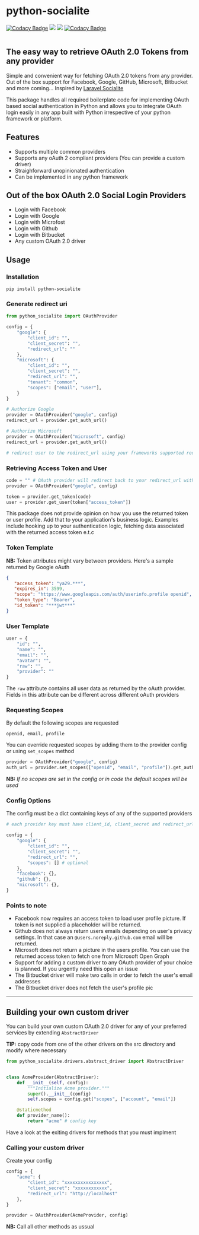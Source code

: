 # python-socialite
<p align="center">

[![Codacy Badge](https://api.codacy.com/project/badge/Grade/277f72118617436291eced30bac036a8)](https://www.codacy.com/manual/evans.mwendwa/python-socialite?utm_source=github.com&amp;utm_medium=referral&amp;utm_content=evansmwendwa/python-socialite&amp;utm_campaign=Badge_Grade)
<a href="https://pypi.python.org/pypi/python_socialite">
<img src="https://img.shields.io/pypi/v/python_socialite.svg" /></a>
<a href=""><img src="https://github.com/evansmwendwa/python-socialite/workflows/build/badge.svg" /></a> [![Codacy Badge](https://api.codacy.com/project/badge/Coverage/277f72118617436291eced30bac036a8)](https://www.codacy.com/manual/evans.mwendwa/python-socialite?utm_source=github.com&utm_medium=referral&utm_content=evansmwendwa/python-socialite&utm_campaign=Badge_Coverage)

</p>

<img src="https://raw.githubusercontent.com/evansmwendwa/python-socialite/master/banner.png" alt="" />

## The easy way to retrieve OAuth 2.0 Tokens from any provider

Simple and convenient way for fetching OAuth 2.0 tokens from any provider. Out of the box support for Facebook, Google, GitHub, Microsoft, Bitbucket and more coming... Inspired by [Laravel Socialite](https://laravel.com/docs/master/socialite)

This package handles all required boilerplate code for implementing OAuth based social authentication in Python and allows you to integrate OAuth login easily in any app built with Python irrespective of your python framework or platform.

## Features
-   Supports multiple common providers
-   Supports any oAuth 2 compliant providers (You can provide a custom driver)
-   Straighforward unopinionated authentication
-   Can be implemented in any python framework

## Out of the box OAuth 2.0 Social Login Providers

- Login with Facebook
- Login with Google
- Login with Microfost
- Login with Github
- Login with Bitbucket
- Any custom OAuth 2.0 driver

## Usage

### Installation

```shell
pip install python-socialite
```

### Generate redirect uri
```python
from python_socialite import OAuthProvider

config = {
    "google": {
        "client_id": "",
        "client_secret": "",
        "redirect_url": ""
    },
    "microsoft": {
        "client_id": "",
        "client_secret": "",
        "redirect_url": "",
        "tenant": "common",
        "scopes": ["email", "user"],
    }
}

# Authorize Google
provider = OAuthProvider("google", config)
redirect_url = provider.get_auth_url()

# Authorize Microsoft
provider = OAuthProvider("microsoft", config)
redirect_url = provider.get_auth_url()

# redirect user to the redirect_url using your frameworks supported redirect
```

### Retrieving Access Token and User

```python
code = "" # OAuth provider will redirect back to your redirect_url with a code in the url
provider = OAuthProvider("google", config)

token = provider.get_token(code)
user = provider.get_user(token["access_token"])
```

This package does not provide opinion on how you use the returned token or user profile. Add that to your application's business logic. Examples include hooking up to your authentication logic, fetching data associated with the returned access token e.t.c

### Token Template

**NB:** Token attributes might vary between providers. Here's a sample returned by Google oAuth

```json
{
   "access_token": "ya29.***",
   "expires_in": 3599,
   "scope": "https://www.googleapis.com/auth/userinfo.profile openid",
   "token_type": "Bearer",
   "id_token": "***jwt***"
}
```

### User Template

```python
user = {
    "id": "",
    "name": "",
    "email": "",
    "avatar": "",
    "raw": "",
    "provider": ""
}
```

The `raw` attribute contains all user data as returned by the oAuth provider. Fields in this attribute can be different across different oAuth providers

### Requesting Scopes

By default the following scopes are requested

```shell
openid, email, profile
```

You can override requested scopes by adding them to the provider config or using `set_scopes` method

```python
provider = OAuthProvider("google", config)
auth_url = provider.set_scopes(["openid", "email", "profile"]).get_auth_url()
```
**NB:** *If no scopes are set in the config or in code the default scopes will be used*

### Config Options

The config must be a dict containing keys of any of the supported providers

```python
# each provider key must have client_id, client_secret and redirect_url. It's advised to ensure your client_secret is properly secured

config = {
    "google": {
        "client_id": "",
        "client_secret": "",
        "redirect_url": "",
        "scopes": [] # optional
    },
    "facebook": {},
    "github": {},
    "microsoft": {},
}

```

### Points to note

-   Facebook now requires an access token to load user profile picture. If token is not supplied a placeholder will be returned.
-   Github does not always return users emails depending on user's privacy settings. In that case an `@users.noreply.github.com` email will be returned.
-   Microsoft does not return a picture in the users profile. You can use the returned access token to fetch one from Microsoft Open Graph
-   Support for adding a custom driver to any OAuth provider of your choice is planned. If you urgently need this open an issue
-   The Bitbucket driver will make two calls in order to fetch the user's email addresses
-   The Bitbucket driver does not fetch the user's profile pic

<hr/>

## Building your own custom driver

You can build your own custom OAuth 2.0 driver for any of your preferred services by extending `AbstractDriver`

**TIP:** copy code from one of the other drivers on the src directory and modify where necessary

```python
from python_socialite.drivers.abstract_driver import AbstractDriver


class AcmeProvider(AbstractDriver):
    def __init__(self, config):
        """Initialize Acme provider."""
        super().__init__(config)
        self.scopes = config.get("scopes", ["account", "email"])

    @staticmethod
    def provider_name():
        return "acme" # config key
```
Have a look at the exiting drivers for methods that you must implment

### Calling your custom driver

Create your config

```python
config = {
    "acme": {
        "client_id": "xxxxxxxxxxxxxxxx",
        "client_secret": "xxxxxxxxxxxx",
        "redirect_url": "http://localhost"
    },
}

provider = OAuthProvider(AcmeProvider, config)
```

**NB:** Call all other methods as ussual
